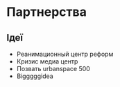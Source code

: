 # Партнерства

## Ідеї

* Реанимационный центр реформ
* Кризис медиа центр
* Позвать urbanspace 500
* Bigggggidea

